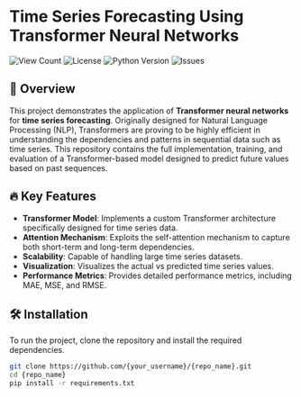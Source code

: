 # Time Series Forecasting Using Transformer Neural Networks

![View Count](https://komarev.com/ghpvc/?username={your_username}&repo={repo_name}&color=blue)
![License](https://img.shields.io/badge/license-MIT-blue.svg)
![Python Version](https://img.shields.io/badge/python-3.8%2B-blue)
![Issues](https://img.shields.io/github/issues/{your_username}/{repo_name})

## 📜 Overview

This project demonstrates the application of **Transformer neural networks** for **time series forecasting**. Originally designed for Natural Language Processing (NLP), Transformers are proving to be highly efficient in understanding the dependencies and patterns in sequential data such as time series. This repository contains the full implementation, training, and evaluation of a Transformer-based model designed to predict future values based on past sequences.

## 🔥 Key Features

- **Transformer Model**: Implements a custom Transformer architecture specifically designed for time series data.
- **Attention Mechanism**: Exploits the self-attention mechanism to capture both short-term and long-term dependencies.
- **Scalability**: Capable of handling large time series datasets.
- **Visualization**: Visualizes the actual vs predicted time series values.
- **Performance Metrics**: Provides detailed performance metrics, including MAE, MSE, and RMSE.

## 🛠️ Installation

To run the project, clone the repository and install the required dependencies.

```bash
git clone https://github.com/{your_username}/{repo_name}.git
cd {repo_name}
pip install -r requirements.txt
